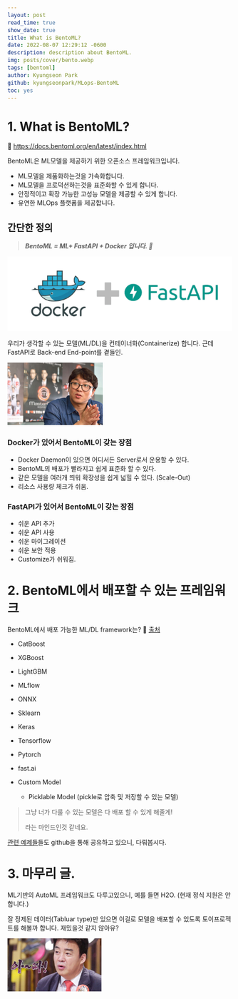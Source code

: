 ```yaml
---
layout: post
read_time: true
show_date: true
title: What is BentoML?
date: 2022-08-07 12:29:12 -0600
description: description about BentoML.
img: posts/cover/bento.webp
tags: [bentoml]
author: Kyungseon Park
github: kyungseonpark/MLops-BentoML
toc: yes
---
```


# 1. What is BentoML?

🔗 <a href="https://docs.bentoml.org/en/latest/index.html">https://docs.bentoml.org/en/latest/index.html</a>

BentoML은 ML모델을 제공하기 위한 오픈소스 프레임워크입니다.

- ML모델을 제품화하는것을 가속화합니다.
- ML모델을 프로덕션하는것을 표준화할 수 있게 합니다.
- 안정적이고 확장 가능한 고성능 모델을 제공할 수 있게 합니다.
- 유연한 MLOps 플랫폼을 제공합니다.



## 간단한 정의

> ***BentoML = ML+ FastAPI + Docker 입니다. 🍱***

![Getting Started with Docker & Fast API 🚀🚀 - DEV Community](../../assets/img/posts/2022-08-09-what-is-bentoml/l4jt274288k241g94r66.png)

우리가 생각할 수 있는 모델(ML/DL)을 컨테이너화(Containerize) 합니다. 근데 FastAPI로 Back-end End-point를 곁들인.

<img src="../../assets/img/posts/2022-08-09-what-is-bentoml/img.png" alt="휴먼강록체, 근데 이제 ~를 곁들인" style="zoom:50%;" />



### Docker가 있어서 BentoML이 갖는 장점

- Docker Daemon이 있으면 어디서든 Server로서 운용할 수 있다.
- BentoML의 배포가 빨라지고 쉽게 표준화 할 수 있다.
- 같은 모델을 여러개 띄워 확장성을 쉽게 넓힐 수 있다. (Scale-Out)
- 리소스 사용량 체크가 쉬움.



### FastAPI가 있어서 BentoML이 갖는 장점

- 쉬운 API 추가
- 쉬운 API 사용
- 쉬운 마이그레이션
- 쉬운 보안 적용
- Customize가 쉬워짐.



# 2. BentoML에서 배포할 수 있는 프레임워크

BentoML에서 배포 가능한 ML/DL framework는? 🔗 <a href="https://docs.bentoml.org/en/latest/frameworks/index.html">출처</a>

- CatBoost
- XGBoost
- LightGBM
- MLflow
- ONNX
- Sklearn

- Keras
- Tensorflow
- Pytorch
- fast.ai

- Custom Model
  - Picklable Model (pickle로 압축 및 저장할 수 있는 모델)

> 그냥 너가 다룰 수 있는 모델은 다 배포 할 수 있게 해줄게!
>
> 라는 마인드인것 같네요.

<a href="https://github.com/bentoml/BentoML/tree/main/examples">관련 예제들</a>들도 github을 통해 공유하고 있으니, 다뤄봅시다. 



# 3. 마무리 글.

ML기반의 AutoML 프레임워크도 다루고있으니, 예를 들면 H2O. (현재 정식 지원은 안합니다.)

잘 정제된 데이터(Tabluar type)만 있으면 이걸로 모델을 배포할 수 있도록 토이프로젝트를 해볼까 합니다. 재밌을것 같지 않아유?

<img src="../../assets/img/posts/2022-08-09-what-is-bentoml/VD13652524_w640.jpg" alt="백종원의 3대 천왕 : 하니, 라면 먹방하며 깨알 같은 백종원 흉내 “재밌네” : SBS" style="zoom: 33%;" />

